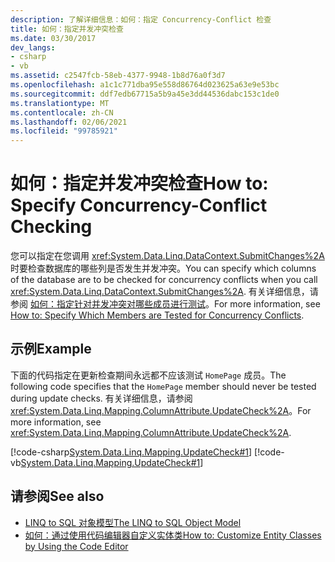 ```yaml
---
description: 了解详细信息：如何：指定 Concurrency-Conflict 检查
title: 如何：指定并发冲突检查
ms.date: 03/30/2017
dev_langs:
- csharp
- vb
ms.assetid: c2547fcb-58eb-4377-9948-1b8d76a0f3d7
ms.openlocfilehash: a1c1c771dba95e558d86764d023625a63e9e53bc
ms.sourcegitcommit: ddf7edb67715a5b9a45e3dd44536dabc153c1de0
ms.translationtype: MT
ms.contentlocale: zh-CN
ms.lasthandoff: 02/06/2021
ms.locfileid: "99785921"
---
```

# <a name="how-to-specify-concurrency-conflict-checking"></a><span data-ttu-id="5ecc7-103">如何：指定并发冲突检查</span><span class="sxs-lookup"><span data-stu-id="5ecc7-103">How to: Specify Concurrency-Conflict Checking</span></span>

<span data-ttu-id="5ecc7-104">您可以指定在您调用 <xref:System.Data.Linq.DataContext.SubmitChanges%2A> 时要检查数据库的哪些列是否发生并发冲突。</span><span class="sxs-lookup"><span data-stu-id="5ecc7-104">You can specify which columns of the database are to be checked for concurrency conflicts when you call <xref:System.Data.Linq.DataContext.SubmitChanges%2A>.</span></span> <span data-ttu-id="5ecc7-105">有关详细信息，请参阅 [如何：指定针对并发冲突对哪些成员进行测试](how-to-specify-which-members-are-tested-for-concurrency-conflicts.md)。</span><span class="sxs-lookup"><span data-stu-id="5ecc7-105">For more information, see [How to: Specify Which Members are Tested for Concurrency Conflicts](how-to-specify-which-members-are-tested-for-concurrency-conflicts.md).</span></span>  
  
## <a name="example"></a><span data-ttu-id="5ecc7-106">示例</span><span class="sxs-lookup"><span data-stu-id="5ecc7-106">Example</span></span>  

 <span data-ttu-id="5ecc7-107">下面的代码指定在更新检查期间永远都不应该测试 `HomePage` 成员。</span><span class="sxs-lookup"><span data-stu-id="5ecc7-107">The following code specifies that the `HomePage` member should never be tested during update checks.</span></span> <span data-ttu-id="5ecc7-108">有关详细信息，请参阅 <xref:System.Data.Linq.Mapping.ColumnAttribute.UpdateCheck%2A>。</span><span class="sxs-lookup"><span data-stu-id="5ecc7-108">For more information, see <xref:System.Data.Linq.Mapping.ColumnAttribute.UpdateCheck%2A>.</span></span>  
  
 [!code-csharp[System.Data.Linq.Mapping.UpdateCheck#1](../../../../../../samples/snippets/csharp/VS_Snippets_Data/system.data.linq.mapping.updatecheck/cs/northwind.cs#1)]
 [!code-vb[System.Data.Linq.Mapping.UpdateCheck#1](../../../../../../samples/snippets/visualbasic/VS_Snippets_Data/system.data.linq.mapping.updatecheck/vb/northwind.vb#1)]  
  
## <a name="see-also"></a><span data-ttu-id="5ecc7-109">请参阅</span><span class="sxs-lookup"><span data-stu-id="5ecc7-109">See also</span></span>

- [<span data-ttu-id="5ecc7-110">LINQ to SQL 对象模型</span><span class="sxs-lookup"><span data-stu-id="5ecc7-110">The LINQ to SQL Object Model</span></span>](the-linq-to-sql-object-model.md)
- [<span data-ttu-id="5ecc7-111">如何：通过使用代码编辑器自定义实体类</span><span class="sxs-lookup"><span data-stu-id="5ecc7-111">How to: Customize Entity Classes by Using the Code Editor</span></span>](how-to-customize-entity-classes-by-using-the-code-editor.md)
